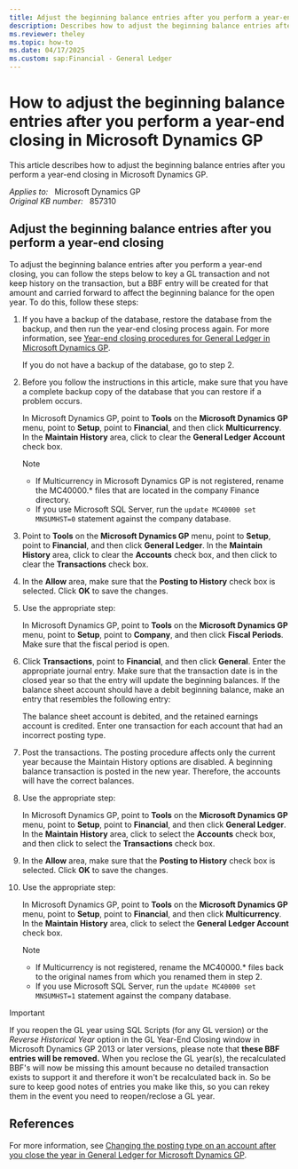 ```yaml
---
title: Adjust the beginning balance entries after you perform a year-end closing in Microsoft Dynamics GP
description: Describes how to adjust the beginning balance entries after you perform a year-end closing in Microsoft Dynamics GP.
ms.reviewer: theley
ms.topic: how-to
ms.date: 04/17/2025
ms.custom: sap:Financial - General Ledger
---
```

# How to adjust the beginning balance entries after you perform a year-end closing in Microsoft Dynamics GP

This article describes how to adjust the beginning balance entries after you perform a year-end closing in Microsoft Dynamics GP.

_Applies to:_ &nbsp; Microsoft Dynamics GP  
_Original KB number:_ &nbsp; 857310

## Adjust the beginning balance entries after you perform a year-end closing

To adjust the beginning balance entries after you perform a year-end closing, you can follow the steps below to key a GL transaction and not keep history on the transaction, but a BBF entry will be created for that amount and carried forward to affect the beginning balance for the open year. To do this, follow these steps:

1. If you have a backup of the database, restore the database from the backup, and then run the year-end closing process again. For more information, see [Year-end closing procedures for General Ledger in Microsoft Dynamics GP](https://support.microsoft.com/topic/kb-year-end-closing-procedures-for-general-ledger-in-microsoft-dynamics-gp-4447f7bb-7143-60e2-882a-c7ae86f5792e).

    If you do not have a backup of the database, go to step 2.

2. Before you follow the instructions in this article, make sure that you have a complete backup copy of the database that you can restore if a problem occurs.

    In Microsoft Dynamics GP, point to **Tools** on the **Microsoft Dynamics GP** menu, point to **Setup**, point to **Financial**, and then click **Multicurrency**. In the **Maintain History** area, click to clear the **General Ledger Account** check box.

    > [!NOTE]
    >
    > - If Multicurrency in Microsoft Dynamics GP is not registered, rename the MC40000.* files that are located in the company Finance directory.
    > - If you use Microsoft SQL Server, run the `update MC40000 set MNSUMHST=0` statement against the company database.

3. Point to **Tools** on the **Microsoft Dynamics GP** menu, point to **Setup**, point to **Financial**, and then click **General Ledger**. In the **Maintain History** area, click to clear the **Accounts** check box, and then click to clear the **Transactions** check box.

4. In the **Allow** area, make sure that the **Posting to History** check box is selected. Click **OK** to save the changes.

5. Use the appropriate step:

    In Microsoft Dynamics GP, point to **Tools** on the **Microsoft Dynamics GP** menu, point to **Setup**, point to **Company**, and then click **Fiscal Periods**. Make sure that the fiscal period is open.

6. Click **Transactions**, point to **Financial**, and then click **General**. Enter the appropriate journal entry. Make sure that the transaction date is in the closed year so that the entry will update the beginning balances. If the balance sheet account should have a debit beginning balance, make an entry that resembles the following entry:

    The balance sheet account is debited, and the retained earnings account is credited. Enter one transaction for each account that had an incorrect posting type.

7. Post the transactions. The posting procedure affects only the current year because the Maintain History options are disabled. A beginning balance transaction is posted in the new year. Therefore, the accounts will have the correct balances.

8. Use the appropriate step:

    In Microsoft Dynamics GP, point to **Tools** on the **Microsoft Dynamics GP** menu, point to **Setup**, point to **Financial**, and then click **General Ledger**. In the **Maintain History** area, click to select the **Accounts** check box, and then click to select the **Transactions** check box.

9. In the **Allow** area, make sure that the **Posting to History** check box is selected. Click **OK** to save the changes.

10. Use the appropriate step:

    In Microsoft Dynamics GP, point to **Tools** on the **Microsoft Dynamics GP** menu, point to **Setup**, point to **Financial**, and then click **Multicurrency**. In the **Maintain History** area, click to select the **General Ledger Account** check box.

    > [!NOTE]
    >
    > - If Multicurrency is not registered, rename the MC40000.* files back to the original names from which you renamed them in step 2.
    > - If you use Microsoft SQL Server, run the `update MC40000 set MNSUMHST=1` statement against the company database.

> [!IMPORTANT]
> If you reopen the GL year using SQL Scripts (for any GL version) or the *Reverse Historical Year* option in the GL Year-End Closing window in Microsoft Dynamics GP 2013 or later versions, please note that **these BBF entries will be removed.** When you reclose the GL year(s), the recalculated BBF's will now be missing this amount because no detailed transaction exists to support it and therefore it won't be recalculated back in. So be sure to keep good notes of entries you make like this, so you can rekey them in the event you need to reopen/reclose a GL year.

## References

For more information, see [Changing the posting type on an account after you close the year in General Ledger for Microsoft Dynamics GP](https://support.microsoft.com/topic/changing-the-posting-type-on-an-account-after-you-close-the-year-in-general-ledger-for-microsoft-dynamics-gp-98b71d37-573e-5c24-383e-1d570fb5daf0).
